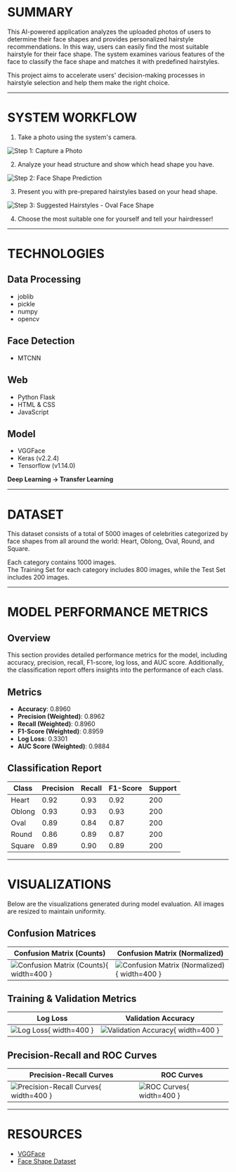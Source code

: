 # SUMMARY
This AI-powered application analyzes the uploaded photos of users to determine their face shapes and provides personalized hairstyle recommendations.
In this way, users can easily find the most suitable hairstyle for their face shape. The system examines various features of the face to classify the face shape and matches it with predefined hairstyles.

This project aims to accelerate users' decision-making processes in hairstyle selection and help them make the right choice.

---

# SYSTEM WORKFLOW  
1. Take a photo using the system's camera.  

![Step 1: Capture a Photo](sac_onerisi/1.jpg)

2. Analyze your head structure and show which head shape you have.  

![Step 2: Face Shape Prediction](sac_onerisi/2.jpg)

3. Present you with pre-prepared hairstyles based on your head shape.  

![Step 3: Suggested Hairstyles - Oval Face Shape](sac_onerisi/3.jpg)

4. Choose the most suitable one for yourself and tell your hairdresser!  

---

# TECHNOLOGIES  

## Data Processing  
- joblib  
- pickle  
- numpy  
- opencv  

## Face Detection  
- MTCNN  

## Web  
- Python Flask  
- HTML & CSS  
- JavaScript  

## Model  
- VGGFace  
- Keras (v2.2.4)  
- Tensorflow (v1.14.0)  

**Deep Learning → Transfer Learning**

---

# DATASET
This dataset consists of a total of 5000 images of celebrities categorized by face shapes from all around the world: Heart, Oblong, Oval, Round, and Square.  

Each category contains 1000 images.  
The Training Set for each category includes 800 images, while the Test Set includes 200 images.  

---

# MODEL PERFORMANCE METRICS

## Overview
This section provides detailed performance metrics for the model, including accuracy, precision, recall, F1-score, log loss, and AUC score. Additionally, the classification report offers insights into the performance of each class.

## Metrics
- **Accuracy**: 0.8960
- **Precision (Weighted)**: 0.8962
- **Recall (Weighted)**: 0.8960
- **F1-Score (Weighted)**: 0.8959
- **Log Loss**: 0.3301
- **AUC Score (Weighted)**: 0.9884

## Classification Report
| Class     | Precision | Recall | F1-Score | Support |
|-----------|-----------|--------|----------|---------|
| Heart     | 0.92      | 0.93   | 0.92     | 200     |
| Oblong    | 0.93      | 0.93   | 0.93     | 200     |
| Oval      | 0.89      | 0.84   | 0.87     | 200     |
| Round     | 0.86      | 0.89   | 0.87     | 200     |
| Square    | 0.89      | 0.90   | 0.89     | 200     |

---

# VISUALIZATIONS
Below are the visualizations generated during model evaluation. All images are resized to maintain uniformity.

## Confusion Matrices
| Confusion Matrix (Counts) | Confusion Matrix (Normalized) |
|----------------------------|------------------------------|
| ![Confusion Matrix (Counts)](model/evaluation_results/confusion_matrix_counts.png){ width=400 } | ![Confusion Matrix (Normalized)](model/evaluation_results/confusion_matrix_normalized.png){ width=400 } |

## Training & Validation Metrics
| Log Loss | Validation Accuracy |
|----------|---------------------|
| ![Log Loss](model/evaluation_results/log_loss.png){ width=400 } | ![Validation Accuracy](model/evaluation_results/val_acc.png){ width=400 } |

## Precision-Recall and ROC Curves
| Precision-Recall Curves | ROC Curves |
|--------------------------|-----------|
| ![Precision-Recall Curves](model/evaluation_results/precision_recall_curves.png){ width=400 } | ![ROC Curves](model/evaluation_results/roc_curves.png){ width=400 } |

---

# RESOURCES

- [VGGFace](https://github.com/rcmalli/keras-vggface)
- [Face Shape Dataset](https://www.kaggle.com/datasets/niten19/face-shape-dataset)  